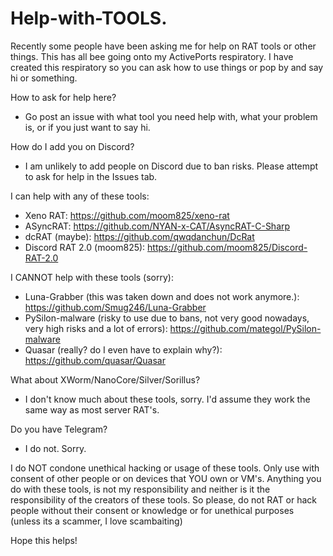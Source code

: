 # Help-with-TOOLS.
Recently some people have been asking me for help on RAT tools or other things. This has all bee going onto my ActivePorts respiratory. I have created this respiratory so you can ask how to use things or pop by and say hi or something.

How to ask for help here?
- Go post an issue with what tool you need help with, what your problem is, or if you just want to say hi.

How do I add you on Discord?
- I am unlikely to add people on Discord due to ban risks. Please attempt to ask for help in the Issues tab.

I can help with any of these tools:

- Xeno RAT: https://github.com/moom825/xeno-rat
- ASyncRAT: https://github.com/NYAN-x-CAT/AsyncRAT-C-Sharp
- dcRAT (maybe): https://github.com/qwqdanchun/DcRat
- Discord RAT 2.0 (moom825): https://github.com/moom825/Discord-RAT-2.0

I CANNOT help with these tools (sorry):

- Luna-Grabber (this was taken down and does not work anymore.): https://github.com/Smug246/Luna-Grabber
- PySilon-malware (risky to use due to bans, not very good nowadays, very high risks and a lot of errors): https://github.com/mategol/PySilon-malware
- Quasar (really? do I even have to explain why?): https://github.com/quasar/Quasar

What about XWorm/NanoCore/Silver/Sorillus?
- I don't know much about these tools, sorry. I'd assume they work the same way as most server RAT's.

Do you have Telegram?
- I do not. Sorry.

I do NOT condone unethical hacking or usage of these tools. Only use with consent of other people or on devices that YOU own or VM's. Anything you do with these tools, is not my responsibility and neither is it the responsibility of the creators of these tools. So please, do not RAT or hack people without their consent or knowledge or for unethical purposes (unless its a scammer, I love scambaiting)

Hope this helps!

